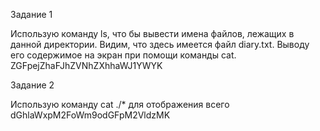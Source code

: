 Задание 1

Использую команду ls, что бы вывести имена файлов, лежащих в данной директории. Видим, что здесь имеется файл diary.txt.
Выводу его содержимое на экран при помощи команды cat.
ZGFpejZhaFJhZVNhZXhhaWJ1YWYK

Задание 2

Использую команду cat ./* для отображения всего
dGhlaWxpM2FoWm9odGFpM2VldzMK



